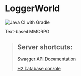 # LoggerWorld
![Java CI with Gradle](https://github.com/bogdanovan/LoggerWorld/workflows/Java%20CI%20with%20Gradle/badge.svg)

Text-based MMORPG


> ## Server shortcuts:
> 
> [Swagger API Documentation](http://localhost:8080/swagger-ui/)
> 
> [H2 Database console](http://localhost:8080/h2-console/)
